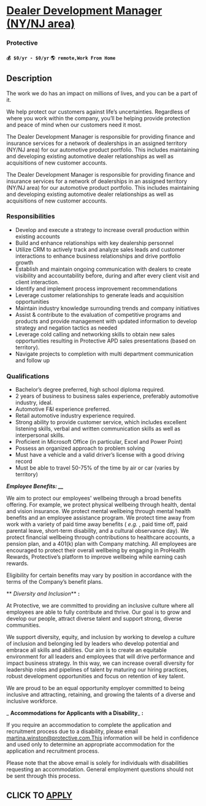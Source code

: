 # [Dealer Development Manager (NY/NJ area)](https://www.remotewlb.com/apply/dealer-development-manager-ny-nj-area)  
### Protective  
#### `💰 $0/yr - $0/yr` `🌎 remote,Work From Home`  

## Description

The work we do has an impact on millions of lives, and you can be a part of it.

We help protect our customers against life’s uncertainties. Regardless of where you work within the company, you’ll be helping provide protection and peace of mind when our customers need it most.

  

The Dealer Development Manager is responsible for providing finance and insurance services for a network of dealerships in an assigned territory (NY/NJ area) for our automotive product portfolio. This includes maintaining and developing existing automotive dealer relationships as well as acquisitions of new customer accounts.

  

The Dealer Development Manager is responsible for providing finance and insurance services for a network of dealerships in an assigned territory (NY/NJ area) for our automotive product portfolio. This includes maintaining and developing existing automotive dealer relationships as well as acquisitions of new customer accounts.

  

### Responsibilities

* Develop and execute a strategy to increase overall production within existing accounts 
* Build and enhance relationships with key dealership personnel 
* Utilize CRM to actively track and analyze sales leads and customer interactions to enhance business relationships and drive portfolio growth 
* Establish and maintain ongoing communication with dealers to create visibility and accountability before, during and after every client visit and client interaction. 
* Identify and implement process improvement recommendations 
* Leverage customer relationships to generate leads and acquisition opportunities 
* Maintain industry knowledge surrounding trends and company initiatives 
* Assist & contribute to the evaluation of competitive programs and products and provide management with updated information to develop strategy and negation tactics as needed 
* Leverage cold calling and networking skills to obtain new sales opportunities resulting in Protective APD sales presentations (based on territory). 
* Navigate projects to completion with multi department communication and follow up 

  

### Qualifications

* Bachelor’s degree preferred, high school diploma required.
* 2 years of business to business sales experience, preferably automotive industry, ideal.
* Automotive F&I experience preferred.
* Retail automotive industry experience required.
* Strong ability to provide customer service, which includes excellent listening skills, verbal and written communication skills as well as interpersonal skills.
* Proficient in Microsoft Office (in particular, Excel and Power Point) 
* Possess an organized approach to problem solving 
* Must have a vehicle and a valid driver’s license with a good driving record 
* Must be able to travel 50-75% of the time by air or car (varies by territory) 

  

_**Employee Benefits: __**_

We aim to protect our employees' wellbeing through a broad benefits offering. For example, we protect physical wellbeing through health, dental and vision insurance. We protect mental wellbeing through mental health benefits and an employee assistance program. We protect time away from work with a variety of paid time away benefits ( _e.g._ , paid time off, paid parental leave, short-term disability, and a cultural observance day). We protect financial wellbeing through contributions to healthcare accounts, a pension plan, and a 401(k) plan with Company matching. All employees are encouraged to protect their overall wellbeing by engaging in ProHealth Rewards, Protective’s platform to improve wellbeing while earning cash rewards.

Eligibility for certain benefits may vary by position in accordance with the terms of the Company’s benefit plans.

  

 ** _Diversity and Inclusion_** **:**

At Protective, we are committed to providing an inclusive culture where all employees are able to fully contribute and thrive. Our goal is to grow and develop our people, attract diverse talent and support strong, diverse communities.

  

We support diversity, equity, and inclusion by working to develop a culture of inclusion and belonging led by leaders who develop potential and embrace all skills and abilities. Our aim is to create an equitable environment for all leaders and employees that will drive performance and impact business strategy. In this way, we can increase overall diversity for leadership roles and pipelines of talent by maturing our hiring practices, robust development opportunities and focus on retention of key talent.

  

We are proud to be an equal opportunity employer committed to being inclusive and attracting, retaining, and growing the talents of a diverse and inclusive workforce.

  

 _ **Accommodations for Applicants with a Disability**_ **:**

If you require an accommodation to complete the application and recruitment process due to a disability, please email martina.winston@protective.com.This information will be held in confidence and used only to determine an appropriate accommodation for the application and recruitment process.

Please note that the above email is solely for individuals with disabilities requesting an accommodation. General employment questions should not be sent through this process.

  
## CLICK TO [APPLY](https://www.remotewlb.com/apply/dealer-development-manager-ny-nj-area)

